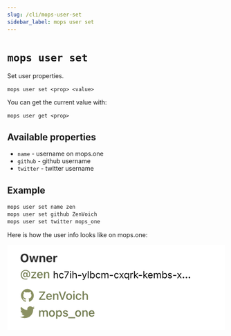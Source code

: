 ```yaml
---
slug: /cli/mops-user-set
sidebar_label: mops user set
---
```


# `mops user set`

Set user properties.

```
mops user set <prop> <value>
```

You can get the current value with:
```
mops user get <prop>
```

## Available properties

- `name` - username on mops.one
- `github` - github username
- `twitter` - twitter username

## Example

```bash
mops user set name zen
mops user set github ZenVoich
mops user set twitter mops_one
```

Here is how the user info looks like on mops.one:

![user info on mops.one](user-info.png)
